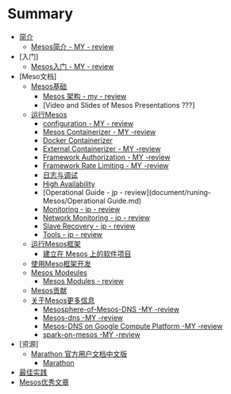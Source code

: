 # Summary

* [简介](OverView/README.md)
    * [Mesos简介 - MY - review](OverView/Introduction-of-Mesos.md)
* [入门]
    * [Mesos入门 - MY - review](primer/Mesos-of-Getting-Started.md)
* [Meso文档]
    * [Mesos基础](document/Mesos-Fundamentals)
       * [Mesos 架构 - my - review](OverView/Mesos-Architecture.md)
       * [Video and Slides of Mesos Presentations ???]
    * [运行Mesos](document/runing-Mesos)
       * [configuration - MY - review](document/runing-Mesos/Configuration.md)
       * [Mesos Containerizer - MY -review](document/runing-Mesos/Mesos-Containerizer.md)
       * [Docker Containerizer](document/runing-Mesos/Docker-Containerizer.md)
       * [External Containerizer - MY -review](document/runing-Mesos/External-Containerizer.md)
       * [Framework Authorization - MY -review](document/runing-Mesos/Framework-Authorization.md)
       * [Framework Rate Limiting - MY -review](document/runing-Mesos/Framework-Rate-Limiting.md)
       * [日志与调试](document/runing-Mesos/Mesos-of-Debug-and-Log.md)
       * [High Availability](document/runing-Mesos/Mesos-High-Availability-Mode.md)
       * [Operational Guide - jp - review](document/runing-Mesos/Operational Guide.md)
       * [Monitoring - jp - review](document/runing-Mesos/Mesos-Observability-Metrics.md)
       * [Network Monitoring - jp - review](document/runing-Mesos/Network-Monitoring.md)
       * [Slave Recovery - jp - review](document/runing-Mesos/Slave-Recovery.md)
       * [Tools - jp - review](document/runing-Mesos/Tools.md)
    * [运行Mesos框架](document/Running-mesos-Frameworks)
       * [建立在 Mesos 上的软件项目](document/Running-mesos-Frameworks/Software-projects-built-on-Mesos.md)
    * [使用Meso框架开发](document/Developing-Mesos-Frameworks)
    * [Mesos Modeules](document/Mesos-Modeules)
       * [Mesos Modules - review](document/Mesos-Modeules/Mesos-Modules.md)
    * [Mesos贡献](document/Contributing-to-Mesos)
    * [关于Mesos更多信息](document/More-info-about-Mesos)
	    * [Mesosphere-of-Mesos-DNS -MY -review](OverView/Mesosphere-of-Mesos-DNS.md)
	    * [Mesos-dns -MY -review](OverView/mesos-dns.md)
	    * [Mesos-DNS on Google Compute Platform -MY -review](OverView/Mesos-DNS-on-Google-Compute-Platform.md)
	    * [spark-on-mesos -MY -review](OverView/spark-on-mesos.md)
* [资源]
    * [Marathon 官方用户文档中文版](resource)
	    * [Marathon](document/Marathon/Marathon.md)
* [最佳实践](best-practices)
* [Mesos优秀文章](excellent—article)
